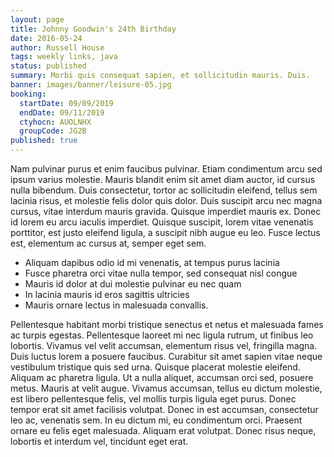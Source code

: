 ```yaml
---
layout: page
title: Johnny Goodwin's 24th Birthday
date: 2016-05-24
author: Russell House
tags: weekly links, java
status: published
summary: Morbi quis consequat sapien, et sollicitudin mauris. Duis.
banner: images/banner/leisure-05.jpg
booking:
  startDate: 09/09/2019
  endDate: 09/11/2019
  ctyhocn: AUOLNHX
  groupCode: JG2B
published: true
---
```

Nam pulvinar purus et enim faucibus pulvinar. Etiam condimentum arcu sed ipsum varius molestie. Mauris blandit enim sit amet diam auctor, id cursus nulla bibendum. Duis consectetur, tortor ac sollicitudin eleifend, tellus sem lacinia risus, et molestie felis dolor quis dolor. Duis suscipit arcu nec magna cursus, vitae interdum mauris gravida. Quisque imperdiet mauris ex. Donec id lorem eu arcu iaculis imperdiet. Quisque suscipit, lorem vitae venenatis porttitor, est justo eleifend ligula, a suscipit nibh augue eu leo. Fusce lectus est, elementum ac cursus at, semper eget sem.

* Aliquam dapibus odio id mi venenatis, at tempus purus lacinia
* Fusce pharetra orci vitae nulla tempor, sed consequat nisl congue
* Mauris id dolor at dui molestie pulvinar eu nec quam
* In lacinia mauris id eros sagittis ultricies
* Mauris ornare lectus in malesuada convallis.

Pellentesque habitant morbi tristique senectus et netus et malesuada fames ac turpis egestas. Pellentesque laoreet mi nec ligula rutrum, ut finibus leo lobortis. Vivamus vel velit accumsan, elementum risus vel, fringilla magna. Duis luctus lorem a posuere faucibus. Curabitur sit amet sapien vitae neque vestibulum tristique quis sed urna. Quisque placerat molestie eleifend. Aliquam ac pharetra ligula. Ut a nulla aliquet, accumsan orci sed, posuere metus. Mauris at velit augue. Vivamus accumsan, tellus eu dictum molestie, est libero pellentesque felis, vel mollis turpis ligula eget purus. Donec tempor erat sit amet facilisis volutpat. Donec in est accumsan, consectetur leo ac, venenatis sem. In eu dictum mi, eu condimentum orci. Praesent ornare eu felis eget malesuada. Aliquam erat volutpat. Donec risus neque, lobortis et interdum vel, tincidunt eget erat.
